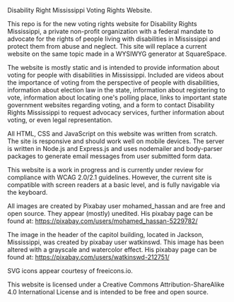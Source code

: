 Disability Right Mississippi Voting Rights Website.


This repo is for the new voting rights website for Disability Rights Mississippi, a private non-profit organization with a federal mandate to advocate for the rights of people living with disabilities in Mississippi and protect them from abuse and neglect. This site will replace a current website on the same topic made in a WYSIWYG generator at SquareSpace.

The website is mostly static and is intended to provide information about voting for people with disabilities in Mississippi. Included are videos about the importance of voting from the perspective of people with disabilities, information about election law in the state, information about registering to vote, information about locating one's polling place, links to important state government websites regarding voting, and a form to contact Disability Rights Mississippi to request advocacy services, further information about voting, or even legal representation.

All HTML, CSS and JavaScript on this website was written from scratch. The site is responsive and should work well on mobile devices. The server is written in Node.js and Express.js and uses nodemailer and body-parser packages to generate email messages from user submitted form data.

This website is a work in progress and is currently under review for compliance with WCAG 2.0/2.1 guidelines. However, the current site is compatible with screen readers at a basic level, and is fully navigable via the keyboard.

All images are created by Pixabay user mohamed_hassan and are free and open source. They appear (mostly) unedited. His pixabay page can be found at: https://pixabay.com/users/mohamed_hassan-5229782/

The image in the header of the capitol building, located in Jackson, Mississippi, was created by pixabay user watkinswd. This image has been altered with a grayscale and watercolor effect. His pixabay page can be found at: https://pixabay.com/users/watkinswd-212751/

SVG icons appear courtesy of freeicons.io.

This website is licensed under a Creative Commons Attribution-ShareAlike 4.0 International License and is intended to be free and open source.
